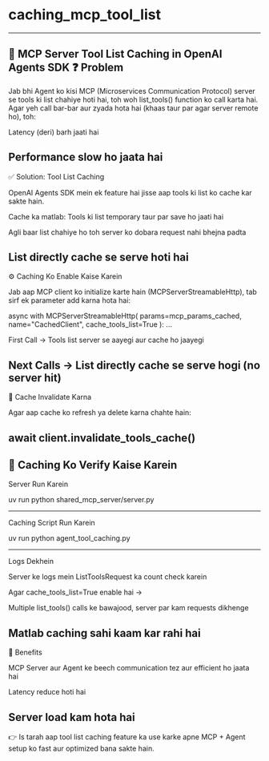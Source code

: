 # caching_mcp_tool_list
---
🚀 MCP Server Tool List Caching in OpenAI Agents SDK
❓ Problem
---
Jab bhi Agent ko kisi MCP (Microservices Communication Protocol) server se tools ki list chahiye hoti hai, toh woh list_tools() function ko call karta hai.
Agar yeh call bar-bar aur zyada hota hai (khaas taur par agar server remote ho), toh:

Latency (deri) barh jaati hai

Performance slow ho jaata hai
---
✅ Solution: Tool List Caching

OpenAI Agents SDK mein ek feature hai jisse aap tools ki list ko cache kar sakte hain.

Cache ka matlab: Tools ki list temporary taur par save ho jaati hai

Agli baar list chahiye ho toh server ko dobara request nahi bhejna padta

List directly cache se serve hoti hai
---
⚙️ Caching Ko Enable Kaise Karein

Jab aap MCP client ko initialize karte hain (MCPServerStreamableHttp), tab sirf ek parameter add karna hota hai:

async with MCPServerStreamableHttp(
    params=mcp_params_cached,
    name="CachedClient",
    cache_tools_list=True
):
    ...


First Call → Tools list server se aayegi aur cache ho jaayegi

Next Calls → List directly cache se serve hogi (no server hit)
---
🔄 Cache Invalidate Karna

Agar aap cache ko refresh ya delete karna chahte hain:

await client.invalidate_tools_cache()
---
🧪 Caching Ko Verify Kaise Karein
---
Server Run Karein

uv run python shared_mcp_server/server.py

---
Caching Script Run Karein

uv run python agent_tool_caching.py

---
Logs Dekhein

Server ke logs mein ListToolsRequest ka count check karein

Agar cache_tools_list=True enable hai →

Multiple list_tools() calls ke bawajood, server par kam requests dikhenge

Matlab caching sahi kaam kar rahi hai
---
🎯 Benefits

MCP Server aur Agent ke beech communication tez aur efficient ho jaata hai

Latency reduce hoti hai

Server load kam hota hai
---
👉 Is tarah aap tool list caching feature ka use karke apne MCP + Agent setup ko fast aur optimized bana sakte hain.
